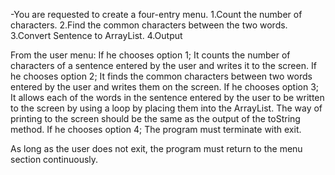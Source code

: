 -You are requested to create a four-entry menu.
1.Count the number of characters.
2.Find the common characters between the two words.
3.Convert Sentence to ArrayList.
4.Output

From the user menu:
If he chooses option 1;
   It counts the number of characters of a sentence entered by the user and writes it to the screen.
If he chooses option 2;
   It finds the common characters between two words entered by the user and writes them on the screen.
If he chooses option 3;
   It allows each of the words in the sentence entered by the user to be written to the screen by using a loop by placing them into the ArrayList. The way of printing to the screen should be the same as the output of the toString method.
If he chooses option 4;
  The program must terminate with exit.

As long as the user does not exit, the program must return to the menu section continuously.
